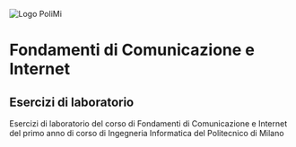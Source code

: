 ![Logo PoliMi](https://marcobrambillapolimi.files.wordpress.com/2016/12/cropped-polimi-datascience-logo-square1.png)
# Fondamenti di Comunicazione e Internet
## Esercizi di laboratorio
Esercizi di laboratorio del corso di Fondamenti di Comunicazione e Internet del primo anno di corso di Ingegneria Informatica del Politecnico di Milano

